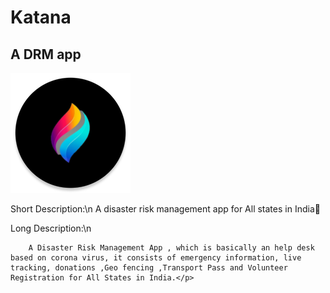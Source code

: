 <h1>Katana</h1>
<h2>A DRM app</h2>

<img src="app\src\main\res\mipmap-xxxhdpi/ic_launcher_round.png"/>


<p>Short Description:\n
	               A disaster risk management app for All states in India</p>
		       
		       
		       
<p>Long Description:\n

		A Disaster Risk Management App , which is basically an help desk based on corona virus, it consists of emergency information, live tracking, donations ,Geo fencing ,Transport Pass and Volunteer Registration for All States in India.</p>

